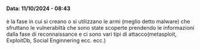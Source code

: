 #### Data: 11/10/2024 - 08:43

è la fase in cui si creano o si utilizzano le armi (meglio detto malware) che sfruttano le vulnerabiltà che sono state scoperte prendendo le informazioni dalla fase di reconnaissance e ci sono vari tipi di attacco(metasploit, ExploitDb, Social Enginnering ecc. ecc.)